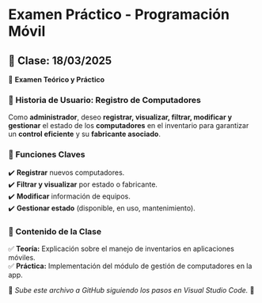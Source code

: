#  Examen Práctico - Programación Móvil  

## 📅 Clase: 18/03/2025  
📝 **Examen Teórico y Práctico**  

### 📌 Historia de Usuario: Registro de Computadores  
Como **administrador**, deseo **registrar, visualizar, filtrar, modificar y gestionar** el estado de los **computadores** en el inventario para garantizar un **control eficiente** y su **fabricante asociado**.  

### 🔧 Funciones Claves  
✔️ **Registrar** nuevos computadores.  
✔️ **Filtrar y visualizar** por estado o fabricante.  
✔️ **Modificar** información de equipos.  
✔️ **Gestionar estado** (disponible, en uso, mantenimiento).  

### 📖 Contenido de la Clase  
✅ **Teoría:** Explicación sobre el manejo de inventarios en aplicaciones móviles.  
✅ **Práctica:** Implementación del módulo de gestión de computadores en la app.  

📌 *Sube este archivo a GitHub siguiendo los pasos en Visual Studio Code.* 🚀  
